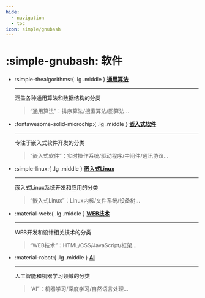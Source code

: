 ```yaml
---
hide:
  - navigation
  - toc
icon: simple/gnubash
---
```


# :simple-gnubash: 软件

<div class="grid cards" markdown>

- :simple-thealgorithms:{ .lg .middle } [__通用算法__](#)

    ---

    涵盖各种通用算法和数据结构的分类

    > “通用算法”：排序算法/搜索算法/图算法…

- :fontawesome-solid-microchip:{ .lg .middle } [__嵌入式软件__](https://sagi-rastar.github.io/sagi_database/%E8%BD%AF%E4%BB%B6/01-%E5%B5%8C%E5%85%A5%E5%BC%8F%E8%BD%AF%E4%BB%B6/00-%E5%B5%8C%E5%85%A5%E5%BC%8F%E8%BD%AF%E4%BB%B6%E6%80%BB%E8%BF%B0/)

    ---

    专注于嵌入式软件开发的分类

    > “嵌入式软件”：实时操作系统/驱动程序/中间件/通讯协议…

- :simple-linux:{ .lg .middle } [__嵌入式Linux__](#)

    ---

    嵌入式Linux系统开发和应用的分类

    > “嵌入式Linux”：Linux内核/文件系统/设备树…

- :material-web:{ .lg .middle } [__WEB技术__](#)

    ---

    WEB开发和设计相关技术的分类

    > “WEB技术”：HTML/CSS/JavaScript/框架…

- :material-robot:{ .lg .middle } [__AI__](#)

    ---

    人工智能和机器学习领域的分类

    > “AI”：机器学习/深度学习/自然语言处理…

</div>